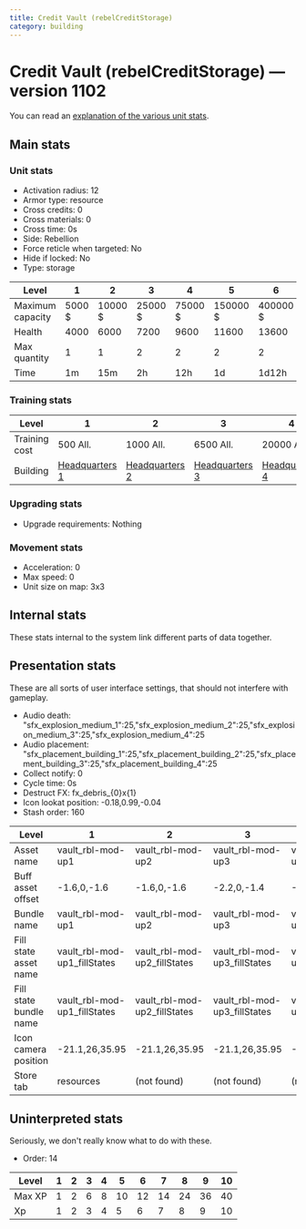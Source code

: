 ```yaml
---
title: Credit Vault (rebelCreditStorage)
category: building
---
```


# Credit Vault (rebelCreditStorage) — version 1102

You can read an [explanation  of the various unit stats](unitexplained.md).

## Main stats

### Unit stats

  * Activation radius: 12
  * Armor type: resource
  * Cross credits: 0
  * Cross materials: 0
  * Cross time: 0s
  * Side: Rebellion
  * Force reticle when targeted: No
  * Hide if locked: No
  * Type: storage

|Level           |1     |2      |3      |4      |5       |6       |7       |8       |9        |10       |
|----------------|------|-------|-------|-------|--------|--------|--------|--------|---------|---------|
|Maximum capacity|5000 $|10000 $|25000 $|75000 $|150000 $|400000 $|500000 $|700000 $|1000000 $|1500000 $|
|Health          |4000  |6000   |7200   |9600   |11600   |13600   |15600   |17600   |19600    |21600    |
|Max quantity    |1     |1      |2      |2      |2       |2       |2       |3       |4        |4        |
|Time            |1m    |15m    |2h     |12h    |1d      |1d12h   |2d      |3d      |6d       |1w3d     |


### Training stats

|Level        |1                             |2                             |3                             |4                             |5                             |6                             |7                             |8                             |9                             |10                             |
|-------------|------------------------------|------------------------------|------------------------------|------------------------------|------------------------------|------------------------------|------------------------------|------------------------------|------------------------------|-------------------------------|
|Training cost|500 All.                      |1000 All.                     |6500 All.                     |20000 All.                    |40000 All.                    |115000 All.                   |230000 All.                   |500000 All.                   |1500000 All.                  |2500000 All.                   |
|Building     |[Headquarters 1](rebelHQ.html)|[Headquarters 2](rebelHQ.html)|[Headquarters 3](rebelHQ.html)|[Headquarters 4](rebelHQ.html)|[Headquarters 5](rebelHQ.html)|[Headquarters 6](rebelHQ.html)|[Headquarters 7](rebelHQ.html)|[Headquarters 8](rebelHQ.html)|[Headquarters 9](rebelHQ.html)|[Headquarters 10](rebelHQ.html)|


### Upgrading stats

  * Upgrade requirements: Nothing

### Movement stats

  * Acceleration: 0
  * Max speed: 0
  * Unit size on map: 3x3

## Internal stats

These stats internal to the system link different parts of data together.


## Presentation stats

These are all sorts of user interface settings, that should not interfere with gameplay.

  * Audio death: "sfx_explosion_medium_1":25,"sfx_explosion_medium_2":25,"sfx_explosion_medium_3":25,"sfx_explosion_medium_4":25
  * Audio placement: "sfx_placement_building_1":25,"sfx_placement_building_2":25,"sfx_placement_building_3":25,"sfx_placement_building_4":25
  * Collect notify: 0
  * Cycle time: 0s
  * Destruct FX: fx_debris_{0}x{1}
  * Icon lookat position: -0.18,0.99,-0.04
  * Stash order: 160

|Level                 |1                           |2                           |3                           |4                           |5                           |6                           |7                           |8-10                        |
|----------------------|----------------------------|----------------------------|----------------------------|----------------------------|----------------------------|----------------------------|----------------------------|----------------------------|
|Asset name            |vault_rbl-mod-up1           |vault_rbl-mod-up2           |vault_rbl-mod-up3           |vault_rbl-mod-up4           |vault_rbl-mod-up5           |vault_rbl-mod-up6           |vault_rbl-mod-up7           |vault_rbl-mod-up8           |
|Buff asset offset     |-1.6,0,-1.6                 |-1.6,0,-1.6                 |-2.2,0,-1.4                 |-2,0,-2                     |-1.6,0,-1.6                 |-1.6, 0.0, -1.8             |-1.6, 0.0, -1.8             |-1.6, 0.0, -1.8             |
|Bundle name           |vault_rbl-mod-up1           |vault_rbl-mod-up2           |vault_rbl-mod-up3           |vault_rbl-mod-up4           |vault_rbl-mod-up5           |vault_rbl-mod-up6           |vault_rbl-mod-up7           |vault_rbl-mod-up8           |
|Fill state asset name |vault_rbl-mod-up1_fillStates|vault_rbl-mod-up2_fillStates|vault_rbl-mod-up3_fillStates|vault_rbl-mod-up4_fillStates|vault_rbl-mod-up5_fillStates|vault_rbl-mod-up6_fillStates|vault_rbl-mod-up7_fillStates|vault_rbl-mod-up7_fillStates|
|Fill state bundle name|vault_rbl-mod-up1_fillStates|vault_rbl-mod-up2_fillStates|vault_rbl-mod-up3_fillStates|vault_rbl-mod-up4_fillStates|vault_rbl-mod-up5_fillStates|vault_rbl-mod-up6_fillStates|vault_rbl-mod-up7_fillStates|vault_rbl-mod-up7_fillStates|
|Icon camera position  |-21.1,26,35.95              |-21.1,26,35.95              |-21.1,26,35.95              |-21.1,26,35.95              |-21.1,26,35.95              |-21.1,26,35.95              |-21.1,26,35.95              |-21.98,27.04,37.48          |
|Store tab             |resources                   |(not found)                 |(not found)                 |(not found)                 |(not found)                 |(not found)                 |(not found)                 |(not found)                 |


## Uninterpreted stats

Seriously, we don't really know what to do with these.

  * Order: 14

|Level |1|2|3|4|5 |6 |7 |8 |9 |10|
|------|-|-|-|-|--|--|--|--|--|--|
|Max XP|1|2|6|8|10|12|14|24|36|40|
|Xp    |1|2|3|4|5 |6 |7 |8 |9 |10|


